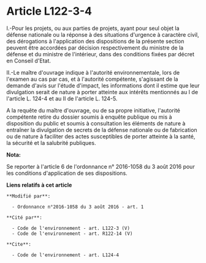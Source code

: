 # Article L122-3-4

I.-Pour les projets, ou aux parties de projets, ayant pour seul objet la défense nationale ou la réponse à des situations
d'urgence à caractère civil, des dérogations à l'application des dispositions de la présente section peuvent être accordées
par décision respectivement du ministre de la défense et du ministre de l'intérieur, dans des conditions fixées par décret en
Conseil d'Etat. 

II.-Le maître d'ouvrage indique à l'autorité environnementale, lors de l'examen au cas par cas, et à l'autorité compétente,
s'agissant de la demande d'avis sur l'étude d'impact, les informations dont il estime que leur divulgation serait de nature à
porter atteinte aux intérêts mentionnés au I de l'article L. 124-4 et au II de l'article L. 124-5. 

A la requête du maître d'ouvrage, ou de sa propre initiative, l'autorité compétente retire du dossier soumis à enquête
publique ou mis à disposition du public et soumis à consultation les éléments de nature à entraîner la divulgation de secrets
de la défense nationale ou de fabrication ou de nature à faciliter des actes susceptibles de porter atteinte à la santé, la
sécurité et la salubrité publiques.

**Nota:**

Se reporter à l'article 6 de l'ordonnance n° 2016-1058 du 3 août 2016 pour les conditions d'application de ses dispositions.

**Liens relatifs à cet article**

	**Modifié par**:

	  - Ordonnance n°2016-1058 du 3 août 2016 - art. 1

	**Cité par**:

	  - Code de l'environnement - art. L122-3 (V)
	  - Code de l'environnement - art. R122-14 (V)

	**Cite**:

	  - Code de l'environnement - art. L124-4
